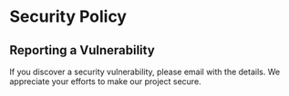 # Security Policy

## Reporting a Vulnerability

If you discover a security vulnerability, please email <!-- Fill: [security@company.example](mailto:security@company.example)--> with the details. We appreciate your efforts to make our project secure.
